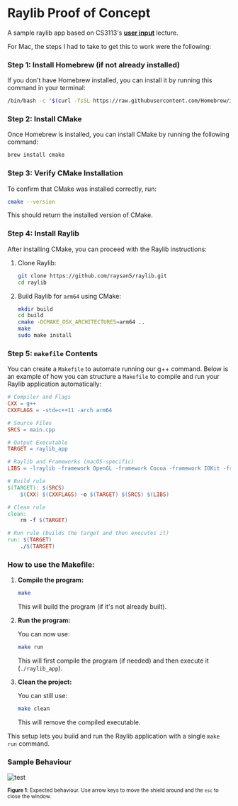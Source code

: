 # Raylib Proof of Concept
A sample raylib app based on CS3113's [**user input**](https://github.com/sebastianromerocruz/CS3113-material/tree/main/lectures/player-input) lecture.

For Mac, the steps I had to take to get this to work were the following:

### Step 1: Install Homebrew (if not already installed)
If you don't have Homebrew installed, you can install it by running this command in your terminal:

```bash
/bin/bash -c "$(curl -fsSL https://raw.githubusercontent.com/Homebrew/install/HEAD/install.sh)"
```

### Step 2: Install CMake
Once Homebrew is installed, you can install CMake by running the following command:

```bash
brew install cmake
```

### Step 3: Verify CMake Installation
To confirm that CMake was installed correctly, run:

```bash
cmake --version
```

This should return the installed version of CMake.

### Step 4: Install Raylib
After installing CMake, you can proceed with the Raylib instructions:

1. Clone Raylib:

   ```bash
   git clone https://github.com/raysan5/raylib.git
   cd raylib
   ```

2. Build Raylib for `arm64` using CMake:

   ```bash
   mkdir build
   cd build
   cmake -DCMAKE_OSX_ARCHITECTURES=arm64 ..
   make
   sudo make install
   ```

### Step 5: `makefile` Contents

You can create a `Makefile` to automate running our g++ command. Below is an example of how you can structure a `Makefile` to compile and run your Raylib application automatically:

```makefile
# Compiler and Flags
CXX = g++
CXXFLAGS = -std=c++11 -arch arm64

# Source Files
SRCS = main.cpp

# Output Executable
TARGET = raylib_app

# Raylib and Frameworks (macOS-specific)
LIBS = -lraylib -framework OpenGL -framework Cocoa -framework IOKit -framework CoreVideo

# Build rule
$(TARGET): $(SRCS)
	$(CXX) $(CXXFLAGS) -o $(TARGET) $(SRCS) $(LIBS)

# Clean rule
clean:
	rm -f $(TARGET)

# Run rule (builds the target and then executes it)
run: $(TARGET)
	./$(TARGET)
```

### How to use the Makefile:

1. **Compile the program:**

   ```bash
   make
   ```

   This will build the program (if it's not already built).

2. **Run the program:**

   You can now use:

   ```bash
   make run
   ```

   This will first compile the program (if needed) and then execute it (`./raylib_app`).

3. **Clean the project:**

   You can still use:

   ```bash
   make clean
   ```

   This will remove the compiled executable.

This setup lets you build and run the Raylib application with a single `make run` command.

### Sample Behaviour

![test](assets/test.gif)

<sub>**Figure 1**: Expected behaviour. Use arrow keys to move the shield around and the `esc` to close the window.</sub>